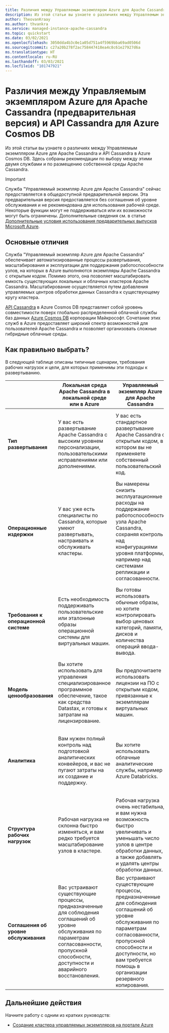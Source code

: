 ```yaml
---
title: Различия между Управляемым экземпляром Azure для Apache Cassandra и API Cassandra для Azure Cosmos DB
description: Из этой статьи вы узнаете о различиях между Управляемым экземпляром Azure для Apache Cassandra и API Cassandra в Azure Cosmos DB. Вы также изучите преимущества каждой из этих служб и ситуации, в которых их следует выбирать.
author: TheovanKraay
ms.author: thvankra
ms.service: managed-instance-apache-cassandra
ms.topic: quickstart
ms.date: 03/02/2021
ms.openlocfilehash: 3050dda4b3c0e1a05d751a4f5969bba69ad0506d
ms.sourcegitcommit: c27a20b278f2ac758447418ea4c8c61e27927d6a
ms.translationtype: HT
ms.contentlocale: ru-RU
ms.lasthandoff: 03/03/2021
ms.locfileid: "101747921"
---
```

# <a name="differences-between-azure-managed-instance-for-apache-cassandra-preview-and-azure-cosmos-db-cassandra-api"></a>Различия между Управляемым экземпляром Azure для Apache Cassandra (предварительная версия) и API Cassandra для Azure Cosmos DB 

Из этой статьи вы узнаете о различиях между Управляемым экземпляром Azure для Apache Cassandra и API Cassandra в Azure Cosmos DB. Здесь собраны рекомендации по выбору между этими двумя службами и по размещению собственной среды Apache Cassandra.

> [!IMPORTANT]
> Служба "Управляемый экземпляр Azure для Apache Cassandra" сейчас предоставляется в общедоступной предварительной версии.
> Эта предварительная версия предоставляется без соглашения об уровне обслуживания и не рекомендована для использования рабочей среде. Некоторые функции могут не поддерживаться или их возможности могут быть ограничены.
> Дополнительные сведения см. в статье [Дополнительные условия использования предварительных выпусков Microsoft Azure](https://azure.microsoft.com/support/legal/preview-supplemental-terms/).

## <a name="key-differences"></a>Основные отличия

Служба "Управляемый экземпляр Azure для Apache Cassandra" обеспечивает автоматизированные процессы развертывания, масштабирования и эксплуатации для поддержания работоспособности узлов, на которых в Azure выполняются экземпляры Apache Cassandra с открытым кодом. Помимо этого, она позволяет масштабировать емкость существующих локальных и облачных кластеров Apache Cassandra. Масштабирование осуществляется путем добавления управляемых центров обработки данных Cassandra к существующему кругу кластера.

[API Cassandra](../cosmos-db/cassandra-introduction.md) в Azure Cosmos DB представляет собой уровень совместимости поверх глобально распределенной облачной службы баз данных [Azure Cosmos DB](../cosmos-db/index.yml) корпорации Майкрософт. Сочетание этих служб в Azure предоставляет широкий спектр возможностей для пользователей Apache Cassandra и позволяет организовать сложные гибридные облачные среды.

## <a name="how-to-choose"></a>Как правильно выбрать?

В следующей таблице описаны типичные сценарии, требования рабочих нагрузок и цели, для которых применимы эти подходы к развертыванию.

| |Локальная среда Apache Cassandra в локальной среде или в Azure | Управляемый экземпляр Azure для Apache Cassandra | API Cassandra для Azure Cosmos DB |
|---------|---------|---------|---------|
|**Тип развертывания**| У вас есть развертывание Apache Cassandra с высоким уровнем персонализации, пользовательскими исправлениями или дополнениями. | У вас есть стандартное развертывание Apache Cassandra с открытым кодом, в котором вы не применяете собственный пользовательский код. | Вас устроит платформа, которая не основана на Apache Cassandra. Главное, чтобы на уровне [сетевого протокола](../cosmos-db/cassandra-support.md) она была совместима со всеми клиентскими драйверами с открытым кодом. |
| **Операционные издержки**| У вас уже есть специалисты по Cassandra, которые умеют развертывать, настраивать и обслуживать кластеры.  | Вы намерены снизить эксплуатационные расходы на поддержание работоспособности узла Apache Cassandra, сохраняя контроль над конфигурациями уровня платформы, например над системами репликации и согласованности. | Вы хотите избавиться от операционных издержек, перейдя на полностью управляемую базу данных в формате "платформа как услуга" в облаке. |
| **Требования к операционной системе**| Есть необходимость поддерживать пользовательские или эталонные образы операционной системы для виртуальных машин. | Вы готовы использовать обычные образы, но хотите контролировать выбор ценовых категорий, памяти, дисков и количества операций ввода-вывода. | Вы хотите упростить подготовку производительности, выразив ее через одну нормализованную метрику с прямой зависимостью от пропускной способности, такую как [единицы запроса](../cosmos-db/request-units.md) в Azure Cosmos DB. |
| **Модель ценообразования**| Вы хотите использовать для управления специализированное программное обеспечение, такое как средства Datastax, и готовы к затратам на лицензирование. | Вы предпочитаете использовать лицензии на ПО с открытым кодом, привязанные к экземплярам виртуальных машин. | Вы хотите использовать облачную структуру цен, которая учитывает технологии [автомасштабирования](../cosmos-db/manage-scale-cassandra.md#use-autoscale) и [бессерверного выполнения](../cosmos-db/serverless.md). |
| **Аналитика**| Вам нужен полный контроль над подготовкой аналитических конвейеров, и вас не пугают затраты на их создание и поддержку. | Вы хотите использовать облачные аналитические службы, например Azure Databricks. | Вы хотите использовать гибридную транзакционную аналитику почти в реальном времени, которая встраивается в платформу с помощью [Azure Synapse Link для Cosmos DB](../cosmos-db/synapse-link.md). |
| **Структура рабочих нагрузок**| Рабочая нагрузка не склонна быстро изменяться, и вам редко требуется масштабирование узлов в кластере. | Рабочая нагрузка очень нестабильна, и вам нужна возможность быстро увеличивать и уменьшать число узлов в центре обработки данных, а также добавлять и удалять центры обработки данных. | Рабочая нагрузка часто изменяется, и вам нужна возможность быстро увеличивать или уменьшать производительность системы в широких пределах. |
| **Соглашения об уровне обслуживания**| Вас устраивают существующие процессы, предназначенные для соблюдения соглашений об уровне обслуживания по параметрам согласованности, пропускной способности, доступности и аварийного восстановления. | Вас устраивают существующие процессы, предназначенные для соблюдения соглашений об уровне обслуживания по параметрам согласованности, пропускной способности и доступности, но вам требуется помощь в организации резервного копирования. | Вам требуется полнофункциональное соглашение об уровне обслуживания по параметрам согласованности, пропускной способности, доступности и аварийного восстановления. |

## <a name="next-steps"></a>Дальнейшие действия

Начните работу с одним из кратких руководств:

* [Создание кластера управляемых экземпляров на портале Azure](create-cluster-portal.md)